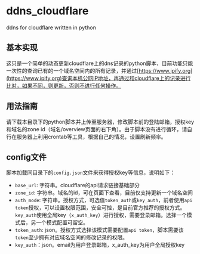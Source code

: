 # ddns_cloudflare
ddns for cloudflare written in python

## 基本实现
这只是一个简单的动态更新cloudflare上的dns记录的python脚本，目前功能只能一次性的查询已有的一个域名空间内的所有记录，并通过[https://www.ipify.org](https://www.ipify.org)查询本机公网IP地址，再通过和cloudflare上的记录进行比对，如果不同，则更新，否则不进行任何操作。

## 用法指南

请下载本目录下的python脚本并上传至服务器，修改脚本前的登陆邮箱，授权key和域名的zone id（域名/overview页面的右下角）。由于脚本没有进行循环，请自行在服务器上利用crontab等工具，根据自己的情况，设置刷新频率。

## config文件

脚本加载同目录下的`config.json`文件来获得授权key等信息，说明如下：
- `base_url`: 字符串。cloudflare的api请求链接基础部分
- `zone_id`: 字符串。域名的id，可在页面下查看，目前仅支持更新一个域名空间
- `auth_mode`: 字符串。授权方式，可选值`token_auth`或`key_auth`，前者使用`api token`授权，可以设置权限范围，安全可控，是目前官方推荐的授权方式。`key_auth`使用全局key（`x_auth_key`）进行授权，需要登录邮箱。选择一个模式后，另一个模式配置可留空。
- `token_auth`: json。授权方式选择该模式需要配置`api token`，脚本需要该`token`至少拥有对应域名空间的修改记录的权限。
- `key_auth`：json。email为用户登录邮箱，x_auth_key为用户全局授权key